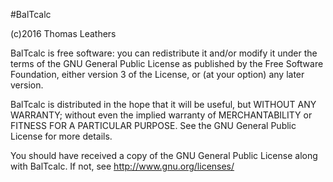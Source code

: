 #BalTcalc

(c)2016 Thomas Leathers

  BalTcalc is free software: you can redistribute it and/or modify
  it under the terms of the GNU General Public License as published by
  the Free Software Foundation, either version 3 of the License, or
  (at your option) any later version.
  
  BalTcalc is distributed in the hope that it will be useful,
  but WITHOUT ANY WARRANTY; without even the implied warranty of
  MERCHANTABILITY or FITNESS FOR A PARTICULAR PURPOSE. See the
  GNU General Public License for more details.
 
  You should have received a copy of the GNU General Public License
  along with BalTcalc. If not, see <http://www.gnu.org/licenses/>

